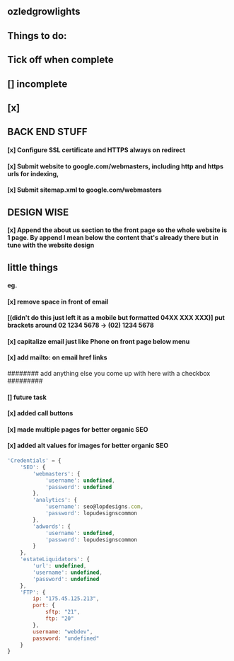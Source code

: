 ## ozledgrowlights

## Things to do:
## Tick off when complete
## [] incomplete
## [x]

## BACK END STUFF ####
#### [x] Configure SSL certificate and HTTPS always on redirect
#### [x] Submit website to google.com/webmasters, including http and https urls for indexing,
#### [x] Submit sitemap.xml to google.com/webmasters

## DESIGN WISE ####
#### [x] Append the about us section to the front page so the whole website is 1 page. By append I mean below the content that's already there but in tune with the website design

## little things ####
#### eg.
#### [x] remove space in front of email
#### [(didn't do this just left it as a mobile but formatted 04XX XXX XXX)] put brackets around 02 1234 5678 -> (02) 1234 5678
#### [x] capitalize email just like Phone on front page below menu
#### [x] add mailto: on email href links
######## add anything else you come up with here with a checkbox #########
#### [] future task
#### [x] added call buttons
#### [x] made multiple pages for better organic SEO
#### [x] added alt values for images for better organic SEO


```javascript
'Credentials' = {
	'SEO': {
		'webmasters': {
			'username': undefined,
			'password': undefined
		},
		'analytics': {
			'username': seo@lopdesigns.com,
			'password': lopudesignscommon
		},
		'adwords': {
			'username': undefined,
			'password': lopudesignscommon
		}
	},
	'estateLiquidators': {
		'url': undefined,
		'username': undefined,
		'password': undefined
	},
	'FTP': {
		ip: "175.45.125.213",
		port: {
			sftp: "21",
			ftp: "20"
		},
		username: "webdev",
		password: "undefined"
	}
}
```
